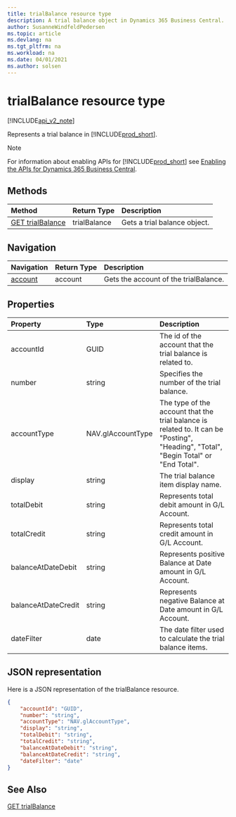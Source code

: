```yaml
---
title: trialBalance resource type  
description: A trial balance object in Dynamics 365 Business Central.
author: SusanneWindfeldPedersen
ms.topic: article
ms.devlang: na
ms.tgt_pltfrm: na
ms.workload: na
ms.date: 04/01/2021
ms.author: solsen
---
```


# trialBalance resource type

[!INCLUDE[api_v2_note](../../../includes/api_v2_note.md)]

<!-- START>DO_NOT_EDIT -->
<!-- IMPORTANT:Do not edit any of the content between here and the END>DO_NOT_EDIT. -->
Represents a trial balance in [!INCLUDE[prod_short](../../../includes/prod_short.md)].

> [!NOTE]
> For information about enabling APIs for [!INCLUDE[prod_short](../../../includes/prod_short.md)] see [Enabling the APIs for Dynamics 365 Business Central](../enabling-apis-for-dynamics-nav.md).

## Methods

| Method | Return Type|Description |
|:--------------------|:-----------|:-------------------------|
|[GET trialBalance](../api/dynamics_trialbalance_get.md)|trialBalance|Gets a trial balance object.|


## Navigation

| Navigation |Return Type| Description |
|:----------|:----------|:-----------------|
|[account](dynamics_account.md)|account |Gets the account of the trialBalance.|

## Properties

| Property           | Type   |Description     |
|:-------------------|:-------|:---------------|
|accountId|GUID|The id of the account that the trial balance is related to. |
|number|string|Specifies the number of the trial balance.|
|accountType|NAV.glAccountType|The type of the account that the trial balance is related to. It can be "Posting", "Heading", "Total", "Begin Total" or "End Total". |
|display|string|The trial balance item display name.|
|totalDebit|string|Represents total debit amount in G/L Account.|
|totalCredit|string|Represents total credit amount in G/L Account.|
|balanceAtDateDebit|string|Represents positive Balance at Date amount in G/L Account.|
|balanceAtDateCredit|string|Represents negative Balance at Date amount in G/L Account.|
|dateFilter|date|The date filter used to calculate the trial balance items.|

## JSON representation

Here is a JSON representation of the trialBalance resource.


```json
{
    "accountId": "GUID",
    "number": "string",
    "accountType": "NAV.glAccountType",
    "display": "string",
    "totalDebit": "string",
    "totalCredit": "string",
    "balanceAtDateDebit": "string",
    "balanceAtDateCredit": "string",
    "dateFilter": "date"
}
```
<!-- IMPORTANT: END>DO_NOT_EDIT -->



## See Also
[GET trialBalance](../api/dynamics_trialBalance_Get.md)
